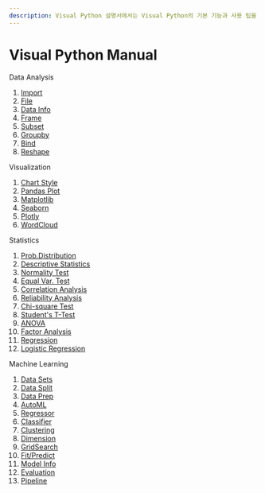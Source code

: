 ```yaml
---
description: Visual Python 설명서에서는 Visual Python의 기본 기능과 사용 팁을 제공합니다.
---
```


# Visual Python Manual

Data Analysis

1. [Import](data-analysis/1.-import.md)
2. [File](data-analysis/2.-file.md)
3. [Data Info](data-analysis/3.-data-info.md)
4. [Frame](data-analysis/4.-frame/)
5. [Subset](data-analysis/5.-subset.md)
6. [Groupby](data-analysis/6.-groupby.md)
7. [Bind](data-analysis/7.-bind.md)
8. [Reshape](data-analysis/8.-reshape.md)

Visualization

1. [Chart Style](visualization/1.-chart-style.md)
2. [Pandas Plot](visualization/2.-pandas-plot.md)
3. [Matplotlib](visualization/3.-matplotlib.md)
4. [Seaborn](visualization/4.-seaborn.md)
5. [Plotly](visualization/5.-plotly.md)
6. [WordCloud](visualization/6.-wordcloud.md)

Statistics

1. [Prob.Distribution](statistics/1.-prob.-distribution.md)
2. [Descriptive Statistics](statistics/2.-descriptive-statistics.md)
3. [Normality Test](statistics/3.-normality-test.md)
4. [Equal Var. Test](statistics/4.-equal-var.-test.md)
5. [Correlation Analysis](statistics/5.-correlation-analysis.md)
6. [Reliability Analysis](statistics/6.-reliability-analysis.md)
7. [Chi-square Test](statistics/7.-chi-square-test.md)
8. [Student's T-Test](statistics/8.-students-t-test.md)
9. [ANOVA](statistics/9.-anova.md)
10. [Factor Analysis](statistics/10.-factor-analysis.md)
11. [Regression](statistics/11.-regression.md)
12. [Logistic Regression](statistics/12.-logistic-regression.md)

Machine Learning

1. [Data Sets](machine-learning/1.-data-sets.md)
2. [Data Split](machine-learning/2.-data-split.md)
3. [Data Prep](machine-learning/3.-data-prep.md)
4. [AutoML](machine-learning/4.-automl.md)
5. [Regressor](machine-learning/5.-regressor.md)
6. [Classifier](machine-learning/6.-classifier.md)
7. [Clustering](machine-learning/7.-clustering.md)
8. [Dimension](machine-learning/8.-dimension.md)
9. [GridSearch](machine-learning/9.-gridsearch.md)
10. [Fit/Predict](machine-learning/10.-fit-predict.md)
11. [Model Info](machine-learning/11.-model-info.md)
12. [Evaluation](machine-learning/12.-evaluation.md)
13. [Pipeline](machine-learning/13.-pipeline.md)

